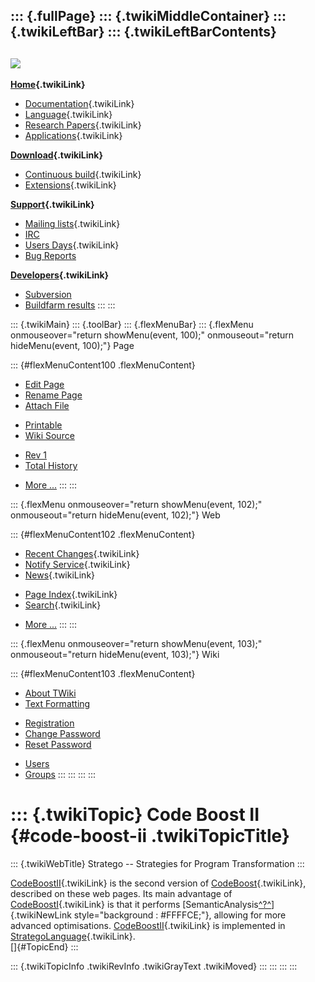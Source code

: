 ::: {.fullPage}
::: {.twikiMiddleContainer}
::: {.twikiLeftBar}
::: {.twikiLeftBarContents}
  ----------------------------------------------------------------------------------
  [![](../pub/Stratego/StrategoLogo/StrategoLogoTextlessWhite-100px.png)](WebHome)
  ----------------------------------------------------------------------------------

**[Home](WebHome){.twikiLink}**

-   [Documentation](StrategoDocumentation){.twikiLink}
-   [Language](StrategoLanguage){.twikiLink}
-   [Research Papers](StrategoPublications){.twikiLink}
-   [Applications](StrategoApplication){.twikiLink}

**[Download](StrategoDownload){.twikiLink}**

-   [Continuous build](ContinuousBuild){.twikiLink}
-   [Extensions](AdditionalPackageDownload){.twikiLink}

**[Support](StrategoSupport){.twikiLink}**

-   [Mailing lists](MailingList){.twikiLink}
-   [IRC](irc://irc.freenode.net/#stratego)
-   [Users Days](StrategoUsersDay){.twikiLink}
-   [Bug Reports](http://yellowgrass.org/project/StrategoXT)

**[Developers](StrategoDev){.twikiLink}**

-   [Subversion](https://svn.strategoxt.org/repos/StrategoXT/strategoxt/trunk)
-   [Buildfarm
    results](http://hydra.nixos.org/jobset/strategoxt/strategoxt-release/all)
:::
:::

::: {.twikiMain}
::: {.toolBar}
::: {.flexMenuBar}
::: {.flexMenu onmouseover="return showMenu(event, 100);" onmouseout="return hideMenu(event, 100);"}
Page

::: {#flexMenuContent100 .flexMenuContent}
-   [Edit
    Page](http://www.program-transformation.org/edit/Stratego/CodeBoostII?t=1536825569)
-   [Rename
    Page](http://www.program-transformation.org/rename/Stratego/CodeBoostII)
-   [Attach
    File](http://www.program-transformation.org/attach/Stratego/CodeBoostII)

<!-- -->

-   [Printable](http://www.program-transformation.org/view/Stratego/CodeBoostII?skin=print.pattern)
-   [Wiki
    Source](http://www.program-transformation.org/view/Stratego/CodeBoostII?skin=text&raw=on&contenttype=text/plain)

<!-- -->

-   [Rev
    1](http://www.program-transformation.org/view/Stratego/CodeBoostII?rev=1.1)
-   [Total
    History](http://www.program-transformation.org/rdiff/Stratego/CodeBoostII)

<!-- -->

-   [More
    \...](http://www.program-transformation.org/oops/Stratego/CodeBoostII?template=oopsmore&param1=1.1&param2=1.1)
:::
:::

::: {.flexMenu onmouseover="return showMenu(event, 102);" onmouseout="return hideMenu(event, 102);"}
Web

::: {#flexMenuContent102 .flexMenuContent}
-   [Recent Changes](WebChanges){.twikiLink}
-   [Notify Service](WebNotify){.twikiLink}
-   [News](WebNews){.twikiLink}

<!-- -->

-   [Page Index](WebIndex){.twikiLink}
-   [Search](WebSearch){.twikiLink}

<!-- -->

-   [More
    \...](http://www.program-transformation.org/oops/Stratego/CodeBoostII?template=oopsmore&param1=1.1&param2=1.1)
:::
:::

::: {.flexMenu onmouseover="return showMenu(event, 103);" onmouseout="return hideMenu(event, 103);"}
Wiki

::: {#flexMenuContent103 .flexMenuContent}
-   [About
    TWiki](http://www.program-transformation.org/view/TWiki/WebHome)
-   [Text
    Formatting](http://www.program-transformation.org/view/TWiki/TextFormattingRules)

<!-- -->

-   [Registration](http://www.program-transformation.org/view/TWiki/TWikiRegistration)
-   [Change
    Password](http://www.program-transformation.org/view/TWiki/ChangePassword)
-   [Reset
    Password](http://www.program-transformation.org/view/TWiki/ResetPassword)

<!-- -->

-   [Users](http://www.program-transformation.org/view/Main/TWikiUsers)
-   [Groups](http://www.program-transformation.org/view/Main/TWikiGroups)
:::
:::
:::
:::

::: {.twikiTopic}
Code Boost II {#code-boost-ii .twikiTopicTitle}
=============

::: {.twikiWebTitle}
Stratego \-- Strategies for Program Transformation
:::

[CodeBoostII](CodeBoostII){.twikiLink} is the second version of
[CodeBoost](CodeBoost){.twikiLink}, described on these web pages. Its
main advantage of [CodeBoostI](CodeBoostI){.twikiLink} is that it
performs
[SemanticAnalysis[^?^](http://www.program-transformation.org/edit/Stratego/SemanticAnalysis?topicparent=Stratego.CodeBoostII)]{.twikiNewLink
style="background : #FFFFCE;"}, allowing for more advanced
optimisations. [CodeBoostII](CodeBoostII){.twikiLink} is implemented in
[StrategoLanguage](StrategoLanguage){.twikiLink}.\
[]{#TopicEnd}
:::

::: {.twikiTopicInfo .twikiRevInfo .twikiGrayText .twikiMoved}
:::
:::
:::
:::
